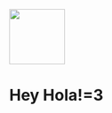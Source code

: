 <img src="https://m.gjcdn.net/user-avatar/200/4601612-pqiv8mds-v4.webp" style="width:100px; border-raius: 50px;">

# **Hey Hola!=3**
